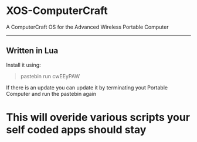 # XOS-ComputerCraft
A ComputerCraft OS for the Advanced Wireless Portable Computer

-------------------------

## Written in Lua

Install it using:

> pastebin run cwEEyPAW

If there is an update you can update it by terminating yout Portable Computer and run the pastebin again

# This will overide various scripts your self coded apps should stay